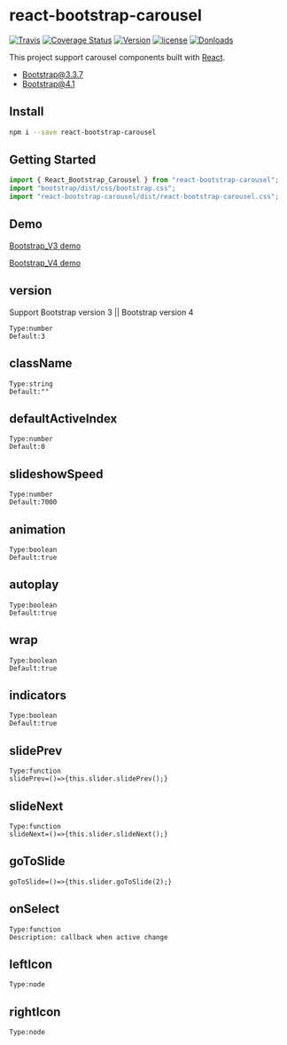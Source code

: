 # react-bootstrap-carousel

[![Travis](https://api.travis-ci.org/skycloud1030/react-bootstrap-carousel.svg?branch=master)](https://travis-ci.org/skycloud1030/react-bootstrap-carousel)
[![Coverage Status](https://coveralls.io/repos/github/skycloud1030/react-bootstrap-carousel/badge.svg?branch=master)](https://coveralls.io/github/skycloud1030/react-bootstrap-carousel?branch=master)
[![Version](https://img.shields.io/npm/v/react-bootstrap-carousel.svg)](https://www.npmjs.com/package/react-bootstrap-carousel)
[![license](https://img.shields.io/badge/license-MIT-blue.svg?style=flat-square)](LICENSE)
[![Donloads](https://img.shields.io/npm/dm/react-bootstrap-carousel.svg)](https://www.npmjs.com/package/react-bootstrap-carousel)

This project support carousel components built with [React](https://github.com/facebook/react).

* [Bootstrap@3.3.7](https://getbootstrap.com/docs/3.3/javascript/#carousel)
* [Bootstrap@4.1](https://getbootstrap.com/docs/4.1/components/carousel/#with-indicators)

## Install

```sh
npm i --save react-bootstrap-carousel
```

## Getting Started

```js
import { React_Bootstrap_Carousel } from "react-bootstrap-carousel";
import "bootstrap/dist/css/bootstrap.css";
import "react-bootstrap-carousel/dist/react-bootstrap-carousel.css";
```

## Demo

[Bootstrap_V3 demo](https://skycloud1030.github.io/react-bootstrap-carousel/example/demoV3.html)

[Bootstrap_V4 demo](https://skycloud1030.github.io/react-bootstrap-carousel/example/demoV4.html)

## version

Support Bootstrap version 3 || Bootstrap version 4

```
Type:number
Default:3
```

## className

```
Type:string
Default:""
```

## defaultActiveIndex

```
Type:number
Default:0
```

## slideshowSpeed

```
Type:number
Default:7000
```

## animation

```
Type:boolean
Default:true
```

## autoplay

```
Type:boolean
Default:true
```

## wrap

```
Type:boolean
Default:true
```

## indicators

```
Type:boolean
Default:true
```

## slidePrev

```
Type:function
slidePrev=()=>{this.slider.slidePrev();}
```

## slideNext

```
Type:function
slideNext=()=>{this.slider.slideNext();}
```

## goToSlide

```
goToSlide=()=>{this.slider.goToSlide(2);}
```

## onSelect

```
Type:function
Description: callback when active change
```

## leftIcon

```
Type:node
```

## rightIcon

```
Type:node
```
